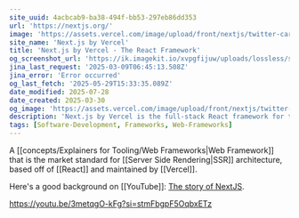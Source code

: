 ```yaml
---
site_uuid: 4acbcab9-ba38-494f-bb53-297eb86dd353
url: 'https://nextjs.org/'
image: 'https://assets.vercel.com/image/upload/front/nextjs/twitter-card.png'
site_name: 'Next.js by Vercel'
title: 'Next.js by Vercel - The React Framework'
og_screenshot_url: 'https://ik.imagekit.io/xvpgfijuw/uploads/lossless/screenshots/20250529_NEXT.js_og_screenshot.jpeg'
jina_last_request: '2025-03-09T06:45:13.508Z'
jina_error: 'Error occurred'
og_last_fetch: '2025-05-29T15:33:35.089Z'
date_modified: 2025-07-28
date_created: 2025-03-30
og_image: 'https://assets.vercel.com/image/upload/front/nextjs/twitter-card.png'
description: 'Next.js by Vercel is the full-stack React framework for the web.'
tags: [Software-Development, Frameworks, Web-Frameworks]
---
```


A [[concepts/Explainers for Tooling/Web Frameworks|Web Framework]] that is the market standard for [[Server Side Rendering|SSR]] architecture, based off of [[React]] and maintained by [[Vercel]].

Here's a good background on [[YouTube]]: [The story of NextJS](https://youtu.be/BILxV_vrZO0?si=CMFamcWFfIRH1v1n).

https://youtu.be/3metqgO-kFg?si=stmFbgpF5OqbxETz

